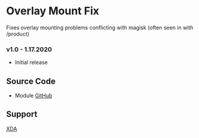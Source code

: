 # Overlay Mount Fix
Fixes overlay mounting problems conflicting with magisk (often seen in with /product)

### v1.0 - 1.17.2020
* Initial release

## Source Code
* Module [GitHub](https://github.com/Magisk-Modules-Repo/overlayfix)

## Support
[XDA](https://forum.xda-developers.com/android/software-hacking/mods-zackptg5-s-misc-projects-t3881164)

